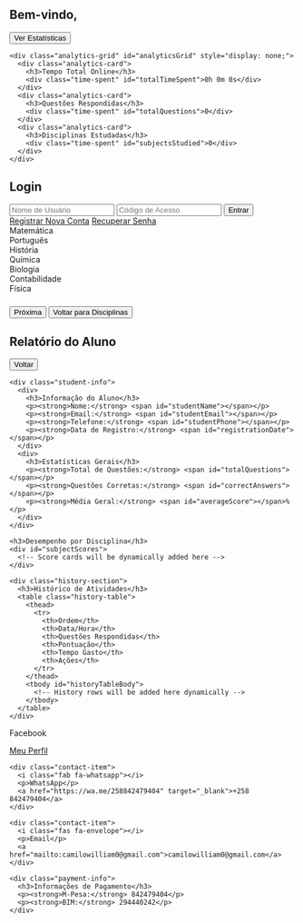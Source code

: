 <html>
  <head>
    <base href="/">
    <meta name="viewport" content="width=device-width, initial-scale=1">
    <title>Quiz Educacional Moçambicano</title>
    <link rel="stylesheet" href="https://cdnjs.cloudflare.com/ajax/libs/font-awesome/5.15.4/css/all.min.css">
<style>
:root {
  --primary-color: #2196F3;
  --secondary-color: #FFC107;
  --text-color: #333;
  --background-color: #f5f5f5;
}

  body {
  margin: 0;
  font-family: Arial, sans-serif;
  background-image: url('https://example.com/camilo-background.jpg');
  background-size: cover;
  background-position: center;
  background-attachment: fixed;
  color: var(--text-color);
}

.container {
  max-width: 800px;
  margin: 0 auto;
  padding: 20px;
}

.auth-container {
  max-width: 400px;
  margin: 50px auto;
  text-align: center;
}

.auth-links {
  margin-top: 20px;
  display: flex;
  justify-content: space-between;
  font-size: 14px;
}

.auth-links a {
  color: var(--primary-color);
  text-decoration: none;
}

.auth-links a:hover {
  text-decoration: underline;
}

.login-form {
  background: white;
  padding: 40px;
  border-radius: 12px;
  box-shadow: 0 4px 6px rgba(0,0,0,0.1);
  margin-top: 20px;
}

.login-form h2 {
  color: var(--primary-color);
  margin-bottom: 30px;
}

.login-form input {
  width: calc(100% - 24px);
  padding: 12px;
  margin: 10px 0;
  border: 2px solid #e0e0e0;
  border-radius: 6px;
  transition: border-color 0.3s;
}

.login-form input:focus {
  border-color: var(--primary-color);
  outline: none;
}

.button {
  background-color: var(--primary-color);
  color: white;
  padding: 12px 24px;
  border: none;
  border-radius: 4px;
  cursor: pointer;
  font-size: 16px;
  transition: background-color 0.2s;
}

.button:hover {
  background-color: #1976D2;
}

.button.back-button {
  background-color: #9e9e9e;
  margin-top: 20px;
}

.button.back-button:hover {
  background-color: #757575;
}

.student-header {
  display: none; /* Hide header by default */
  background: rgba(255, 255, 255, 0.95);
  padding: 20px;
  border-radius: 12px;
  margin-bottom: 20px;
  box-shadow: 0 2px 4px rgba(0,0,0,0.1);
}

.analytics-grid {
  display: grid;
  grid-template-columns: repeat(auto-fit, minmax(200px, 1fr));
  gap: 20px;
  margin-top: 20px;
}

.analytics-card {
  background: white;
  padding: 15px;
  border-radius: 8px;
  box-shadow: 0 2px 4px rgba(0,0,0,0.05);
  text-align: center;
  transition: transform 0.2s, box-shadow 0.2s;
}

.analytics-card:hover {
  transform: translateY(-2px);
  box-shadow: 0 4px 8px rgba(0,0,0,0.1);
}

.time-spent {
  font-size: 24px;
  font-weight: bold;
  color: var(--primary-color);
}

.subject-grid {
  display: none; /* Hide subject grid by default */
  display: grid;
  grid-template-columns: repeat(auto-fit, minmax(200px, 1fr));
  gap: 20px;
  margin-top: 20px;
  animation: fadeIn 0.5s ease-out;
}

.subject-card {
  background: linear-gradient(145deg, #ffffff 0%, #f5f5f5 100%);
  padding: 30px;
  border-radius: 12px;
  text-align: center;
  cursor: pointer;
  transition: transform 0.2s;
  box-shadow: 0 4px 6px rgba(0,0,0,0.1);
}

.subject-card:hover {
  transform: translateY(-5px);
  box-shadow: 0 6px 12px rgba(0,0,0,0.15);
}

.subject-card.matematica {
  background: linear-gradient(145deg, #ffffff 0%, #e3f2fd 100%);
  border-left: 4px solid #2196F3;
}

.subject-card.portugues {
  background: linear-gradient(145deg, #ffffff 0%, #f3e5f5 100%);
  border-left: 4px solid #9c27b0;
}

.subject-card.historia {
  background: linear-gradient(145deg, #ffffff 0%, #fff3e0 100%);
  border-left: 4px solid #ff9800;
}

.subject-card.quimica {
  background: linear-gradient(145deg, #ffffff 0%, #e8f5e9 100%);
  border-left: 4px solid #4caf50;
}

.subject-card.biologia {
  background: linear-gradient(145deg, #ffffff 0%, #e0f2f1 100%);
  border-left: 4px solid #009688;
}

.subject-card.contabilidade {
  background: linear-gradient(145deg, #ffffff 0%, #fce4ec 100%);
  border-left: 4px solid #e91e63;
}

.subject-card.fisica {
  background: linear-gradient(145deg, #ffffff 0%, #ede7f6 100%);
  border-left: 4px solid #673ab7;
}

.question-container {
  display: none; /* Hide question container by default */
  background: white;
  padding: 30px;
  border-radius: 8px;
  margin-top: 20px;
  box-shadow: 0 2px 4px rgba(0,0,0,0.1);
}

.options {
  display: grid;
  gap: 10px;
  margin-top: 20px;
}

.option {
  padding: 15px;
  border: 2px solid #ddd;
  border-radius: 4px;
  cursor: pointer;
  transition: background-color 0.2s;
}

.option:hover {
  background-color: #f0f0f0;
}

.progress-bar {
  width: 100%;
  height: 10px;
  background-color: #ddd;
  border-radius: 5px;
  margin: 20px 0;
}

.progress-fill {
  height: 100%;
  background-color: var(--primary-color);
  border-radius: 5px;
  transition: width 0.3s;
}

.reports-container {
  display: none; /* Hide reports container by default */
  background: rgba(255, 255, 255, 0.95);
  padding: 30px;
  border-radius: 12px;
  box-shadow: 0 4px 6px rgba(0,0,0,0.1);
  margin: 20px auto;
}

.history-section {
  margin-top: 30px;
  background: rgba(255, 255, 255, 0.95);
  padding: 20px;
  border-radius: 12px;
  box-shadow: 0 2px 4px rgba(0,0,0,0.1);
}

.history-section h3 {
  margin-bottom: 20px;
  color: var(--primary-color);
}

.reports-container .history-table {
  width: 100%;
  border-collapse: collapse;
  margin-top: 15px;
}

.reports-container .history-table th,
.reports-container .history-table td {
  padding: 12px;
  text-align: left;
  border-bottom: 1px solid #eee;
}

.reports-container .history-table th {
  background-color: #f5f5f5;
  font-weight: bold;
  color: var(--text-color);
}

.history-table tr.subject-header {
  background-color: #f5f5f5;
  font-weight: bold;
}

.history-table tr.subject-header td {
  padding: 15px 12px;
}

.history-table tr:not(.subject-header) td:first-child {
  padding-left: 25px;
}

.footer {
  display: block; /* Show footer by default */
  padding: 20px;
  background: rgba(255, 255, 255, 0.95);
  border-radius: 12px;
  margin: 20px auto;
}

.contact-info {
  display: grid;
  grid-template-columns: repeat(auto-fit, minmax(200px, 1fr));
  gap: 20px;
  margin-bottom: 20px;
  background: #f5f5f5;
  padding: 20px;
  border-radius: 8px;
}

.contact-item {
  padding: 10px;
  text-align: center;
}

.contact-item i {
  font-size: 24px;
  margin-bottom: 10px;
  color: var(--primary-color);
}

.payment-info {
  background: #f5f5f5;
  padding: 20px;
  border-radius: 8px;
  text-align: center;
}

.payment-info h3 {
  margin-top: 0;
  color: var(--primary-color);
  margin-bottom: 15px;
}

.payment-info p {
  margin: 5px 0;
}

.answer-modal {
  display: none;
  position: fixed;
  top: 0;
  left: 0;
  width: 100%;
  height: 100%;
  background: rgba(0,0,0,0.5);
  z-index: 1000;
}

.answer-content {
  position: relative;
  background: white;
  width: 80%;
  max-width: 800px;
  margin: 50px auto;
  padding: 20px;
  border-radius: 8px;
  max-height: 80vh;
  overflow-y: auto;
}

.answers-list {
  margin: 20px 0;
}

.answer-item {
  margin-bottom: 20px;
  padding: 15px;
  border: 1px solid #e0e0e0;
  border-radius: 4px;
}

.answer-item.correct {
  border-left: 4px solid #4caf50;
}

.answer-item.incorrect {
  border-left: 4px solid #f44336;
}

.close-modal {
  position: absolute;
  right: 10px;
  top: 10px;
  font-size: 24px;
  cursor: pointer;
}

.session-answers {
  margin: 20px 0;
  padding: 15px;
  background: #f5f5f5;
  border-radius: 8px;
}

.session-answers h4 {
  margin: 0 0 15px 0;
  color: var(--primary-color);
  border-bottom: 1px solid #ddd;
  padding-bottom: 8px;
}

.answers-list {
  max-height: 70vh;
  overflow-y: auto;
  padding: 10px;
}

.answer-item {
  margin-bottom: 15px;
  padding: 15px;
  border: 1px solid #e0e0e0;
  border-radius: 4px;
  background: white;
}

.answer-item.correct {
  border-left: 4px solid #4caf50;
}

.answer-item.incorrect {
  border-left: 4px solid #f44336;
}

.answer-modal .answer-content {
  position: relative;
  background: white;
  width: 90%;
  max-width: 800px;
  margin: 30px auto;
  padding: 25px;
  border-radius: 12px;
  max-height: 85vh;
  overflow-y: auto;
  box-shadow: 0 4px 6px rgba(0,0,0,0.1);
}

@keyframes fadeIn {
  from {
    opacity: 0;
    transform: translateY(20px);
  }
  to {
    opacity: 1;
    transform: translateY(0);
  }
}
</style>
</head>
<body>
<div class="container" id="app">
  <div class="student-header">
    <h2>Bem-vindo, <span id="studentNameHeader"></span></h2>
    <div class="nav-menu">
      <button class="analytics-toggle" onclick="toggleAnalytics()">Ver Estatísticas</button>
    </div>
    
    <div class="analytics-grid" id="analyticsGrid" style="display: none;">
      <div class="analytics-card">
        <h3>Tempo Total Online</h3>
        <div class="time-spent" id="totalTimeSpent">0h 0m 0s</div>
      </div>
      <div class="analytics-card">
        <h3>Questões Respondidas</h3>
        <div class="time-spent" id="totalQuestions">0</div>
      </div>
      <div class="analytics-card">
        <h3>Disciplinas Estudadas</h3>
        <div class="time-spent" id="subjectsStudied">0</div>
      </div>
    </div>
  </div>

  <div id="loginForm" class="auth-container">
    <div id="errorMessage" style="display:none; color:red; text-align:center; margin:10px;"></div>
    <div class="login-form">
      <h2>Login</h2>
      <input type="text" id="username" placeholder="Nome de Usuário">
      <input type="password" id="accessCode" placeholder="Código de Acesso">
      <button class="button" onclick="handleLogin()">Entrar</button>
      <div class="auth-links">
        <a href="javascript:void(0)" onclick="showRegistration()">Registrar Nova Conta</a>
        <a href="javascript:void(0)" onclick="showPasswordRecovery()">Recuperar Senha</a>
      </div>
    </div>
  </div>

  <div id="subjectSelection" class="subject-grid">
    <div class="subject-card matematica" onclick="selectSubject(&apos;matematica&apos;)">Matemática</div>
    <div class="subject-card portugues" onclick="selectSubject(&apos;portugues&apos;)">Português</div>
    <div class="subject-card historia" onclick="selectSubject(&apos;historia&apos;)">História</div>
    <div class="subject-card quimica" onclick="selectSubject(&apos;quimica&apos;)">Química</div>
    <div class="subject-card biologia" onclick="selectSubject(&apos;biologia&apos;)">Biologia</div>
    <div class="subject-card contabilidade" onclick="selectSubject(&apos;contabilidade&apos;)">Contabilidade</div>
    <div class="subject-card fisica" onclick="selectSubject(&apos;fisica&apos;)">Física</div>
  </div>

  <div id="questionContainer" class="question-container">
    <div class="progress-bar">
      <div id="progressFill" class="progress-fill" style="width: 0%"></div>
    </div>
    <h3 id="questionText"></h3>
    <div id="questionImage"></div>
    <div id="options" class="options"></div>
    <button class="button" onclick="submitAnswer()">Próxima</button>
    <button class="button back-button" onclick="returnToSubjects()">Voltar para Disciplinas</button>
  </div>

  <div id="reportsContainer" class="reports-container">
    <div class="nav-menu">
      <h2>Relatório do Aluno</h2>
      <button class="button" onclick="returnToSubjects()">Voltar</button>
    </div>
    
    <div class="student-info">
      <div>
        <h3>Informação do Aluno</h3>
        <p><strong>Nome:</strong> <span id="studentName"></span></p>
        <p><strong>Email:</strong> <span id="studentEmail"></span></p>
        <p><strong>Telefone:</strong> <span id="studentPhone"></span></p>
        <p><strong>Data de Registro:</strong> <span id="registrationDate"></span></p>
      </div>
      <div>
        <h3>Estatísticas Gerais</h3>
        <p><strong>Total de Questões:</strong> <span id="totalQuestions"></span></p>
        <p><strong>Questões Corretas:</strong> <span id="correctAnswers"></span></p>
        <p><strong>Média Geral:</strong> <span id="averageScore"></span>%</p>
      </div>
    </div>

    <h3>Desempenho por Disciplina</h3>
    <div id="subjectScores">
      <!-- Score cards will be dynamically added here -->
    </div>

    <div class="history-section">
      <h3>Histórico de Atividades</h3>
      <table class="history-table">
        <thead>
          <tr>
            <th>Ordem</th>
            <th>Data/Hora</th>
            <th>Questões Respondidas</th>
            <th>Pontuação</th>
            <th>Tempo Gasto</th>
            <th>Ações</th>
          </tr>
        </thead>
        <tbody id="historyTableBody">
          <!-- History rows will be added here dynamically -->
        </tbody>
      </table>
    </div>
  </div>
</div>

<footer class="footer">
  <div class="contact-info">
    <div class="contact-item">
      <i class="fab fa-facebook"></i>
      <p>Facebook</p>
      <a href="https://facebook.com/camilowilliam.duvane" target="_blank">Meu Perfil</a>
    </div>
    
    <div class="contact-item">
      <i class="fab fa-whatsapp"></i>
      <p>WhatsApp</p>
      <a href="https://wa.me/258842479404" target="_blank">+258 842479404</a>
    </div>
    
    <div class="contact-item">
      <i class="fas fa-envelope"></i>
      <p>Email</p>
      <a href="mailto:camilowilliam0@gmail.com">camilowilliam0@gmail.com</a>
    </div>
  
    <div class="payment-info">
      <h3>Informações de Pagamento</h3>
      <p><strong>M-Pesa:</strong> 842479404</p>
      <p><strong>BIM:</strong> 294440242</p>
    </div>
  </div>
</footer>

<script>let currentQuestion = 0;
let score = 0;
let questions = [];
let selectedOptionIndex = -1;
let startTime;
let sessionHistory = [];
let currentUser = null;
function initializeStudentDashboard() {
  startTime = new Date();
  const studentName = localStorage.getItem('studentName') || 'Aluno';
  document.getElementById('studentNameHeader').textContent = studentName;
  loadStudentHistory();
  updateAnalytics();
}
function loadStudentHistory() {
  const currentUser = JSON.parse(localStorage.getItem('currentUser'));
  if (!currentUser || !currentUser.activityHistory) return;

  // Group activities by subject
  const groupedActivities = currentUser.activityHistory.reduce((acc, activity) => {
    if (!acc[activity.subject]) {
      acc[activity.subject] = [];
    }
    acc[activity.subject].push(activity);
    return acc;
  }, {});

  const tableBody = document.getElementById('historyTableBody');
  tableBody.innerHTML = '';
  
  // Counter for subject groups
  let subjectCounter = 1;

  Object.entries(groupedActivities).forEach(([subject, activities]) => {
    // Create subject header row
    const subjectRow = document.createElement('tr');
    subjectRow.classList.add('subject-header');
    subjectRow.innerHTML = `
      <td>${subjectCounter}</td>
      <td colspan="5">${subject}</td>
    `;
    tableBody.appendChild(subjectRow);

    // Add activity rows for this subject
    activities.forEach(activity => {
      const activityDate = new Date(activity.date);
      const formattedDate = activityDate.toLocaleDateString();
      const formattedTime = activityDate.toLocaleTimeString();
      
      const row = document.createElement('tr');
      row.innerHTML = `
        <td></td>
        <td>${formattedDate} ${formattedTime}</td>
        <td>${activity.questionsAnswered}</td>
        <td>${activity.score}</td>
        <td>${activity.timeSpent}</td>
        <td>
          <button class="button" onclick="viewAnswers('${activity.id}')">Ver Respostas</button>
        </td>
      `;
      tableBody.appendChild(row);
    });

    subjectCounter++;
  });
}
function updateAnalytics() {
  const now = new Date();
  const timeSpentSeconds = Math.floor((now - startTime) / 1000);
  
  const hours = Math.floor(timeSpentSeconds / 3600);
  const minutes = Math.floor((timeSpentSeconds % 3600) / 60);
  const seconds = timeSpentSeconds % 60;
  
  document.getElementById('totalTimeSpent').textContent = 
    `${hours}h ${minutes}m ${seconds}s`;
    
  const answeredQuestions = sessionHistory.reduce((sum, session) => sum + session.questionsAnswered, 0);
  document.getElementById('totalQuestions').textContent = answeredQuestions;
  
  const uniqueSubjects = new Set(sessionHistory.map(session => session.subject));
  document.getElementById('subjectsStudied').textContent = uniqueSubjects.size;
}
function viewAnswers(sessionId) {
  const user = JSON.parse(localStorage.getItem('currentUser'));
  if (!user || !user.activityHistory) return;
  
  // Find the activity for this session
  const activity = user.activityHistory.find(a => a.id === sessionId);
  if (!activity) return;

  // Get all answers for this subject
  const subject = activity.subject;
  const subjectActivities = user.activityHistory.filter(a => a.subject === subject);
  const allSubjectAnswers = [];

  // Collect all answers for this subject
  subjectActivities.forEach(act => {
    const sessionAnswers = JSON.parse(sessionStorage.getItem(`answers_${act.id}`)) || [];
    if (sessionAnswers.length > 0) {
      allSubjectAnswers.push({
        date: new Date(act.date),
        answers: sessionAnswers
      });
    }
  });

  // Create modal with all answers grouped by date
  const modal = document.createElement('div');
  modal.className = 'answer-modal';
  modal.innerHTML = `
    <div class="answer-content">
      <span class="close-modal">&times;</span>
      <h3>Respostas da Disciplina: ${subject}</h3>
      <div class="answers-list"></div>
    </div>
  `;

  const answersList = modal.querySelector('.answers-list');
  
  // Sort answers by date, newest first
  allSubjectAnswers.sort((a, b) => b.date - a.date);

  // Add each session's answers
  allSubjectAnswers.forEach(session => {
    const sessionDate = session.date.toLocaleDateString();
    const sessionTime = session.date.toLocaleTimeString();
    
    const sessionDiv = document.createElement('div');
    sessionDiv.className = 'session-answers';
    sessionDiv.innerHTML = `
      <h4>Sessão - ${sessionDate} ${sessionTime}</h4>
    `;

    session.answers.forEach((answer, index) => {
      const answerItem = document.createElement('div');
      answerItem.className = `answer-item ${answer.isCorrect ? 'correct' : 'incorrect'}`;
      answerItem.innerHTML = `
        <p><strong>Pergunta ${index + 1}:</strong> ${answer.question}</p>
        <p><strong>Sua resposta:</strong> ${answer.selectedAnswer}</p>
        <p><strong>Resposta correta:</strong> ${answer.correctAnswer}</p>
      `;
      sessionDiv.appendChild(answerItem);
    });

    answersList.appendChild(sessionDiv);
  });

  document.body.appendChild(modal);
  modal.style.display = 'block';

  const closeBtn = modal.querySelector('.close-modal');
  closeBtn.onclick = () => {
    modal.remove();
  };
  
  modal.onclick = e => {
    if (e.target === modal) {
      modal.remove();
    }
  };
}
function handleLogin() {
  const username = document.getElementById('username').value;
  const accessCode = document.getElementById('accessCode').value;
  const errorMessage = document.getElementById('errorMessage');
  if (!username || !accessCode) {
    if (errorMessage) {
      errorMessage.style.display = 'block';
      errorMessage.textContent = 'Por favor preencha todos os campos';
    }
    return;
  }
  const registeredUser = JSON.parse(localStorage.getItem('registeredUser'));
  const user = {
    name: username,
    email: registeredUser ? registeredUser.email : 'student@example.com',
    phone: registeredUser ? registeredUser.phone : '',
    registrationDate: registeredUser ? registeredUser.registrationDate : new Date().toLocaleDateString(),
    stats: {
      totalQuestions: 0,
      correctAnswers: 0,
      averageScore: 0
    },
    activityHistory: []
  };
  localStorage.setItem('currentUser', JSON.stringify(user));
  localStorage.setItem('studentName', username);
  const loginForm = document.getElementById('loginForm');
  if (loginForm) loginForm.style.display = 'none';
  const elements = {
    studentHeader: document.querySelector('.student-header'),
    subjectSelection: document.getElementById('subjectSelection'),
    footer: document.querySelector('.footer')
  };
  Object.entries(elements).forEach(([key, element]) => {
    if (element) {
      if (key === 'studentHeader') {
        element.style.display = 'block';
        const studentNameHeader = document.getElementById('studentNameHeader');
        if (studentNameHeader) {
          studentNameHeader.textContent = username;
        }
      } else if (key === 'subjectSelection') {
        element.style.display = 'grid';
      } else if (key === 'footer') {
        element.classList.add('show');
      }
    }
  });
  initializeStudentDashboard();
}
function selectSubject(subject) {
  const startSessionTime = new Date();
  localStorage.setItem('currentSubject', subject);
  questions = getQuestionsBySubject(subject);
  if (!questions || !questions.length) {
    console.error('No questions found for subject:', subject);
    return;
  }
  const subjectSelection = document.getElementById('subjectSelection');
  const questionContainer = document.getElementById('questionContainer');
  if (!subjectSelection || !questionContainer) {
    console.error('Required containers not found');
    return;
  }
  subjectSelection.style.display = 'none';
  questionContainer.style.display = 'block';
  currentQuestion = 0;
  score = 0;
  selectedOptionIndex = -1;
  showQuestion(0);
  sessionHistory.push({
    subject: subject,
    startTime: startSessionTime,
    endTime: new Date(),
    questionsAnswered: 0,
    score: 0
  });
  updateAnalytics();
}
function getQuestionsBySubject(subject) {
  const questionSets = {
    matematica: [{
      question: "Qual é a área de um triângulo com base de 8 cm e altura de 5 cm?",
      options: ["20 cm²", "30 cm²", "40 cm²", "25 cm²"],
      correct: 3
    }, {
      question: "Resolva: 3x + 2 = 11. Qual é o valor de x?",
      options: ["2", "3", "4", "5"],
      correct: 1
    }, {
      question: "Qual é o valor de 7²?",
      options: ["14", "49", "21", "42"],
      correct: 1
    }, {
      question: "Qual é o perímetro de um quadrado com lado de 6 cm?",
      options: ["24 cm", "36 cm", "12 cm", "18 cm"],
      correct: 0
    }, {
      question: "Resolva: 4x - 8 = 0. Qual é o valor de x?",
      options: ["1", "2", "3", "4"],
      correct: 1
    }, {
      question: "Qual é o valor de √64?",
      options: ["6", "7", "8", "9"],
      correct: 2
    }, {
      question: "Se um círculo tem um raio de 7 cm, qual é a sua área? (π ≈ 3,14)",
      options: ["153,86 cm²", "140 cm²", "160 cm²", "170 cm²"],
      correct: 0
    }, {
      question: "Resolva: 2(x - 3) = 8. Qual é o valor de x?",
      options: ["5", "6", "7", "8"],
      correct: 2
    }, {
      question: "Qual é a forma geométrica que possui 6 faces quadradas iguais?",
      options: ["Cubo", "Cilindro", "Esfera", "Cone"],
      correct: 0
    }, {
      question: "Quantos graus tem um ângulo reto?",
      options: ["45°", "90°", "120°", "180°"],
      correct: 1
    }],
    portugues: [{
      question: "Identifique o substantivo abstrato na frase: 'A felicidade é uma conquista diária.'",
      options: ["Felicidade", "Conquista", "Diária", "Nenhuma das anteriores"],
      correct: 0
    }, {
      question: "Qual é a função da palavra 'rápido' em: 'Ele foi rápido para concluir a tarefa.'?",
      options: ["Substantivo", "Adjetivo", "Verbo", "Advérbio"],
      correct: 1
    }, {
      question: "Qual é o plural de 'pão'?",
      options: ["Pães", "Pãos", "Pões", "Paes"],
      correct: 0
    }, {
      question: "Complete a frase: 'Eu ________ estudar mais.'",
      options: ["devemos", "deveria", "dever", "deverei"],
      correct: 1
    }, {
      question: "Qual das frases contém uma metáfora?",
      options: ["Ele é forte como um leão", "A vida é um palco", "Estava tão feliz que parecia flutuar", "Estava tão quente quanto o deserto"],
      correct: 1
    }, {
      question: "Qual é o sujeito na frase: 'Os alunos estudam para o exame final'?",
      options: ["Os alunos", "Estudam", "Exame final", "Para o exame"],
      correct: 0
    }, {
      question: "Classifique a oração: 'Quando cheguei, ele já tinha saído.'",
      options: ["Coordenada", "Subordinada", "Simples", "Nominal"],
      correct: 1
    }, {
      question: "Identifique o verbo transitivo direto: 'Ela comprou um livro novo.'",
      options: ["Ela", "Comprou", "Livro", "Novo"],
      correct: 1
    }, {
      question: "Qual é o tempo verbal de 'Nós estudaremos juntos amanhã'?",
      options: ["Presente", "Passado", "Futuro do Presente", "Futuro do Pretérito"],
      correct: 2
    }, {
      question: "O que é uma interjeição?",
      options: ["Palavra que expressa emoção ou sentimento", "Palavra que liga orações", "Palavra que determina o verbo", "Palavra que indica lugar"],
      correct: 0
    }],
    historia: [{
      question: "Quem foi o primeiro presidente de Moçambique independente?",
      options: ["Joaquim Chissano", "Samora Machel", "Eduardo Mondlane", "Filipe Nyusi"],
      correct: 1
    }, {
      question: "Em que ano Moçambique conquistou sua independência?",
      options: ["1974", "1975", "1977", "1980"],
      correct: 1
    }, {
      question: "Qual foi o principal movimento de libertação nacional em Moçambique?",
      options: ["RENAMO", "FRELIMO", "MPLA", "PAIGC"],
      correct: 1
    }, {
      question: "Quem foi o fundador da FRELIMO?",
      options: ["Filipe Nyusi", "Eduardo Mondlane", "Samora Machel", "Joaquim Chissano"],
      correct: 1
    }, {
      question: "Qual é a data da assinatura do Acordo Geral de Paz?",
      options: ["4 de outubro de 1992", "7 de setembro de 1974", "25 de junho de 1975", "1 de dezembro de 1990"],
      correct: 0
    }],
    quimica: [{
      question: "Qual é o símbolo químico do oxigênio?",
      options: ["O", "Ox", "O₂", "O³"],
      correct: 0
    }, {
      question: "Qual é o número atômico do carbono?",
      options: ["6", "8", "12", "14"],
      correct: 0
    }, {
      question: "Qual é a fórmula química da água?",
      options: ["H₂O", "O₂H", "H₂O₂", "OH₂"],
      correct: 0
    }, {
      question: "Como se chama a reação em que uma substância ganha oxigênio?",
      options: ["Redução", "Oxidação", "Combustão", "Neutralização"],
      correct: 1
    }, {
      question: "Qual é o nome do processo de separação de misturas pelo calor?",
      options: ["Filtração", "Destilação", "Decantação", "Sublimação"],
      correct: 1
    }],
    biologia: [{
      question: "Qual é a unidade básica da vida?",
      options: ["Célula", "Tecidos", "Órgãos", "Organismos"],
      correct: 0
    }, {
      question: "Qual molécula é responsável pelo transporte de oxigênio no sangue?",
      options: ["Hemoglobina", "Glucose", "Insulina", "Lipídios"],
      correct: 0
    }, {
      question: "Qual grupo de organismos é responsável pela decomposição de matéria orgânica?",
      options: ["Fungos e bactérias", "Plantas", "Insetos", "Mamíferos"],
      correct: 0
    }, {
      question: "Qual é o tipo de reprodução em que apenas um organismo é necessário?",
      options: ["Sexuada", "Assexuada", "Alternada", "Dividida"],
      correct: 1
    }, {
      question: "Qual é o tipo de sangue considerado doador universal?",
      options: ["A", "B", "AB", "O negativo"],
      correct: 3
    }],
    fisica: [{
      question: "Qual é a unidade de força no Sistema Internacional?",
      options: ["Newton", "Joule", "Watt", "Pascal"],
      correct: 0
    }, {
      question: "Qual é a aceleração da gravidade na Terra?",
      options: ["9,8 m/s²", "10 m/s²", "9,8 km/s²", "8,9 m/s²"],
      correct: 0
    }, {
      question: "Qual é a unidade de potência no Sistema Internacional?",
      options: ["Watt", "Joule", "Newton", "Pascal"],
      correct: 0
    }, {
      question: "O que é energia cinética?",
      options: ["Energia de um corpo em movimento", "Energia armazenada", "Energia térmica", "Energia elétrica"],
      correct: 0
    }, {
      question: "Qual é a fórmula de Ohm?",
      options: ["V = IR", "F = ma", "E = mc²", "P = VI"],
      correct: 0
    }]
  };
  return questionSets[subject] || [];
}
function showQuestion(index) {
  if (index >= questions.length) {
    showResults();
    return;
  }
  const questionText = document.getElementById('questionText');
  const optionsContainer = document.getElementById('options');
  const progressFill = document.getElementById('progressFill');
  if (!questionText || !optionsContainer || !progressFill) {
    console.error('Required question elements not found');
    return;
  }
  const question = questions[index];
  questionText.textContent = question.question;
  optionsContainer.innerHTML = '';
  selectedOptionIndex = -1;
  question.options.forEach((option, i) => {
    const optionElement = document.createElement('div');
    optionElement.className = 'option';
    optionElement.textContent = option;
    optionElement.onclick = () => selectOption(i);
    optionsContainer.appendChild(optionElement);
  });
  const progress = index / questions.length * 100;
  progressFill.style.width = `${progress}%`;
}
function selectOption(optionIndex) {
  const options = document.querySelectorAll('.option');
  options.forEach(option => option.style.backgroundColor = '');
  options[optionIndex].style.backgroundColor = '#e3f2fd';
  selectedOptionIndex = optionIndex;
}
function submitAnswer() {
  const currentSessionId = Date.now().toString();
  const question = questions[currentQuestion];
  const selectedAnswer = question.options[selectedOptionIndex];
  const correctAnswer = question.options[question.correct];
  const isCorrect = selectedOptionIndex === question.correct;
  const sessionAnswers = JSON.parse(sessionStorage.getItem(`answers_${currentSessionId}`)) || [];
  sessionAnswers.push({
    question: question.question,
    selectedAnswer,
    correctAnswer,
    isCorrect
  });
  sessionStorage.setItem(`answers_${currentSessionId}`, JSON.stringify(sessionAnswers));
  if (isCorrect) {
    score++;
  }
  const currentUser = JSON.parse(localStorage.getItem('currentUser'));
  if (currentUser) {
    currentUser.stats.totalQuestions++;
    if (isCorrect) {
      currentUser.stats.correctAnswers++;
    }
    currentUser.stats.averageScore = Math.round(currentUser.stats.correctAnswers / currentUser.stats.totalQuestions * 100);
    const subject = localStorage.getItem('currentSubject');
    const now = new Date();
    const activity = {
      date: now.toISOString(),
      subject: subject,
      questionsAnswered: 1,
      score: isCorrect ? '100%' : '0%',
      timeSpent: '1m',
      id: currentSessionId
    };
    currentUser.activityHistory.push(activity);
    localStorage.setItem('currentUser', JSON.stringify(currentUser));
  }
  currentQuestion++;
  showQuestion(currentQuestion);
}
function showResults() {
  const container = document.getElementById('questionContainer');
  if (!container) return;
  const currentUser = JSON.parse(localStorage.getItem('currentUser'));
  if (currentUser) {
    const activity = {
      date: new Date().toISOString(),
      subject: localStorage.getItem('currentSubject') || 'Unknown',
      questionsAnswered: questions.length,
      score: `${Math.round(score / questions.length * 100)}%`,
      timeSpent: '10m',
      id: Date.now().toString()
    };
    currentUser.activityHistory.push(activity);
    localStorage.setItem('currentUser', JSON.stringify(currentUser));
  }
  container.innerHTML = `
    <h2>Resultados</h2>
    <p>Pontuação: ${score}/${questions.length}</p>
    <button class="button" onclick="returnToSubjects()">Voltar para Disciplinas</button>
    <button class="button" onclick="location.reload()">Jogar Novamente</button>
  `;
}
function showRegistration() {
  const container = document.querySelector('.auth-container');
  container.innerHTML = `
    <div class="login-form">
      <h2>Registrar Nova Conta</h2>
      <input type="text" id="newUsername" placeholder="Nome de Usuário">
      <input type="email" id="email" placeholder="Email">
      <input type="tel" id="phone" placeholder="Telefone"> 
      <input type="password" id="password" placeholder="Senha">
      <input type="password" id="confirmPassword" placeholder="Confirmar Senha">
      <button class="button" onclick="handleRegistration()">Registrar</button>
      <button class="button back-button" onclick="showLogin()">Voltar</button>
    </div>
  `;
}
function handleRegistration() {
  const username = document.getElementById('newUsername').value;
  const email = document.getElementById('email').value;
  const phone = document.getElementById('phone').value;
  const password = document.getElementById('password').value;
  const confirmPassword = document.getElementById('confirmPassword').value;
  if (!username || !email || !phone || !password || !confirmPassword) {
    alert('Por favor preencha todos os campos!');
    return;
  }
  if (password !== confirmPassword) {
    alert('As senhas não coincidem!');
    return;
  }
  const user = {
    name: username,
    email: email,
    phone: phone,
    registrationDate: new Date().toLocaleDateString(),
    stats: {
      totalQuestions: 0,
      correctAnswers: 0,
      averageScore: 0
    },
    activityHistory: []
  };
  localStorage.setItem('registeredUser', JSON.stringify(user));
  alert('Registro realizado com sucesso!');
  showLogin();
}
function showPasswordRecovery() {
  const container = document.querySelector('.auth-container');
  container.innerHTML = `
    <div class="login-form">
      <h2>Recuperar Senha</h2>
      <input type="email" id="recoveryEmail" placeholder="Email">
      <button class="button" onclick="handlePasswordRecovery()">Enviar</button>
      <button class="button back-button" onclick="showLogin()">Voltar</button>
    </div>
  `;
}
function showLogin() {
  const footer = document.querySelector('.footer');
  if (footer) {
    footer.classList.remove('show');
  }
  location.reload();
}
function returnToSubjects() {
  document.getElementById('reportsContainer').style.display = 'none';
  document.getElementById('questionContainer').style.display = 'none';
  document.getElementById('subjectSelection').style.display = 'grid';
}
function loadStudentData() {
  const currentUser = JSON.parse(localStorage.getItem('currentUser'));
  if (!currentUser) return;
  document.getElementById('studentName').textContent = currentUser.name;
  document.getElementById('studentEmail').textContent = currentUser.email;
  document.getElementById('studentPhone').textContent = currentUser.phone || 'Não informado';
  document.getElementById('registrationDate').textContent = currentUser.registrationDate;
  const studentInfo = document.querySelector('.student-info');
  if (studentInfo) {
    studentInfo.innerHTML = `
      <div>
        <h3>Informação do Aluno</h3>
        <p><strong>Nome:</strong> <span id="studentName">${currentUser.name}</span></p>
        <p><strong>Email:</strong> <span id="studentEmail">${currentUser.email}</span></p>
        <p><strong>Telefone:</strong> <span id="studentPhone">${currentUser.phone || 'Não informado'}</span></p>
        <p><strong>Data de Registro:</strong> <span id="registrationDate">${currentUser.registrationDate}</span></p>
      </div>
      <div>
        <h3>Estatísticas Gerais</h3>
        <p><strong>Total de Questões:</strong> <span id="totalQuestions">${currentUser.stats.totalQuestions}</span></p>
        <p><strong>Questões Corretas:</strong> <span id="correctAnswers">${currentUser.stats.correctAnswers}</span></p>
        <p><strong>Média Geral:</strong> <span id="averageScore">${currentUser.stats.averageScore}</span>%</p>
      </div>
    `;
  }
}
function toggleAnalytics() {
  const analyticsGrid = document.getElementById('analyticsGrid');
  if (!analyticsGrid) {
    console.error('Analytics grid element not found');
    return;
  }
  analyticsGrid.style.display = analyticsGrid.style.display === 'none' ? 'grid' : 'none';
}
function showReports() {
  document.getElementById('subjectSelection').style.display = 'none';
  document.getElementById('questionContainer').style.display = 'none';
  const reportsContainer = document.getElementById('reportsContainer');
  if (reportsContainer) {
    reportsContainer.style.display = 'block';
  }
  loadStudentData();
  const currentUser = JSON.parse(localStorage.getItem('currentUser'));
  if (currentUser && currentUser.activityHistory) {
    const tableBody = document.getElementById('historyTableBody');
    if (tableBody) {
      tableBody.innerHTML = '';
      currentUser.activityHistory.forEach(activity => {
        const row = document.createElement('tr');
        row.innerHTML = `
          <td>${new Date(activity.date).toLocaleDateString()}</td>
          <td>${activity.subject}</td>
          <td>${activity.questionsAnswered}</td>
          <td>${activity.score}</td>
          <td>${activity.timeSpent}</td>
          <td>
            <button class="button" onclick="viewAnswers('${activity.id}')">Ver Respostas</button>
          </td>
        `;
        tableBody.appendChild(row);
      });
    }
  }
  const subjectScores = document.getElementById('subjectScores');
  if (subjectScores && currentUser && currentUser.activityHistory) {
    const subjects = {};
    currentUser.activityHistory.forEach(activity => {
      if (!subjects[activity.subject]) {
        subjects[activity.subject] = {
          total: 0,
          correct: 0,
          attempts: 0
        };
      }
      subjects[activity.subject].attempts++;
      subjects[activity.subject].total += parseInt(activity.score);
    });
    
    subjectScores.innerHTML = '';
    Object.entries(subjects).forEach(([subject, stats]) => {
      const average = stats.total / stats.attempts;
      const scoreCard = document.createElement('div');
      scoreCard.className = 'analytics-card';
      scoreCard.style.cursor = 'pointer';
      scoreCard.onclick = () => showSubjectHistory(subject);
      scoreCard.innerHTML = `
        <h4>${subject}</h4>
        <p>Média: ${average.toFixed(1)}%</p>
        <p>Tentativas: ${stats.attempts}</p>
      `;
      subjectScores.appendChild(scoreCard);
    });
  }
}

// Add new function to show subject-specific history:
function showSubjectHistory(subject) {
  const currentUser = JSON.parse(localStorage.getItem('currentUser'));
  if (!currentUser || !currentUser.activityHistory) return;

  const subjectActivities = currentUser.activityHistory.filter(activity => 
    activity.subject.toLowerCase() === subject.toLowerCase()
  );

  const tableBody = document.getElementById('historyTableBody');
  if (!tableBody) return;

  tableBody.innerHTML = '';
  
  // Add subject header
  const subjectRow = document.createElement('tr');
  subjectRow.classList.add('subject-header');
  subjectRow.innerHTML = `
    <td>1</td>
    <td colspan="5">${subject}</td>
  `;
  tableBody.appendChild(subjectRow);

  // Add activities for this subject
  subjectActivities.forEach(activity => {
    const activityDate = new Date(activity.date);
    const formattedDate = activityDate.toLocaleDateString();
    const formattedTime = activityDate.toLocaleTimeString();
    
    const row = document.createElement('tr');
    row.innerHTML = `
      <td></td>
      <td>${formattedDate} ${formattedTime}</td>
      <td>${activity.questionsAnswered}</td>
      <td>${activity.score}</td>
      <td>${activity.timeSpent}</td>
      <td>
        <button class="button" onclick="viewAnswers('${activity.id}')">Ver Respostas</button>
      </td>
    `;
    tableBody.appendChild(row);
  });
}
setInterval(updateAnalytics, 1000);
document.querySelector('.nav-menu').innerHTML += `
  <button class="button" onclick="showReports()">Ver Relatório</button>
`;
document.addEventListener('DOMContentLoaded', () => {
  const elementsToHide = ['.student-header', '#subjectSelection', '#questionContainer', '#reportsContainer', '.footer'];
  elementsToHide.forEach(selector => {
    const element = document.querySelector(selector);
    if (element) {
      if (selector === '.footer') {
        element.classList.remove('show');
      } else {
        element.style.display = 'none';
      }
    }
  });
  const loginForm = document.getElementById('loginForm');
  if (loginForm) {
    loginForm.style.display = 'block';
  }
  localStorage.removeItem('currentUser');
  localStorage.removeItem('studentName');
});</script>
</body>
</html>
